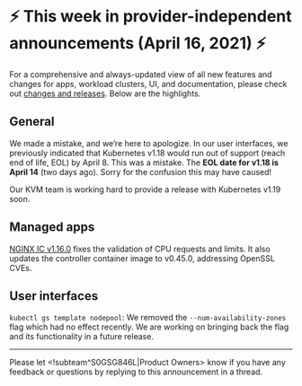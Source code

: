 # :zap: This week in provider-independent announcements (April 16, 2021) :zap:

For a comprehensive and always-updated view of all new features and changes for apps, workload clusters, UI, and documentation, please check out [changes and releases](https://docs.giantswarm.io/changes/). Below are the highlights.

## General

We made a mistake, and we’re here to apologize. In our user interfaces, we previously indicated that Kubernetes v1.18 would run out of support (reach end of life, EOL) by April 8. This was a mistake. The **EOL date for v1.18 is April 14** (two days ago). Sorry for the confusion this may have caused!

Our KVM team is working hard to provide a release with Kubernetes v1.19 soon.

## Managed apps

[NGINX IC v1.16.0](https://docs.giantswarm.io/changes/managed-apps/nginx-ingress-controller-app/v1.16.0/) fixes the validation of CPU requests and limits. It also updates the controller container image to v0.45.0, addressing OpenSSL CVEs.

## User interfaces

`kubectl gs template nodepool`: We removed the `--num-availability-zones` flag which had no effect recently. We are working on bringing back the flag and its functionality in a future release.

---
Please let <!subteam^S0GSG846L|Product Owners> know if you have any feedback or questions by replying to this announcement in a thread.
